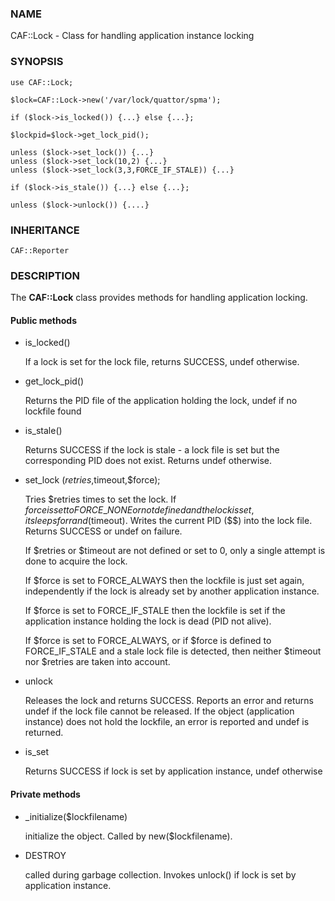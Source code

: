 ### NAME

CAF::Lock - Class for handling application instance locking

### SYNOPSIS

    use CAF::Lock;

    $lock=CAF::Lock->new('/var/lock/quattor/spma');

    if ($lock->is_locked()) {...} else {...};

    $lockpid=$lock->get_lock_pid();

    unless ($lock->set_lock()) {...}
    unless ($lock->set_lock(10,2) {...}
    unless ($lock->set_lock(3,3,FORCE_IF_STALE)) {...}

    if ($lock->is_stale()) {...} else {...};

    unless ($lock->unlock()) {....}

### INHERITANCE

    CAF::Reporter

### DESCRIPTION

The **CAF::Lock** class provides methods for handling application locking.

#### Public methods

- is\_locked()

    If a lock is set for the lock file, returns SUCCESS, undef otherwise.

- get\_lock\_pid()

    Returns the PID file of the application holding the lock, undef if no
    lockfile found

- is\_stale()

    Returns SUCCESS if the lock is stale - a lock file is set but the
    corresponding PID does not exist. Returns undef otherwise.

- set\_lock ($retries,$timeout,$force);

    Tries $retries times to set the lock. If $force is set to FORCE\_NONE
    or not defined and the lock is set, it sleeps for
    rand($timeout). Writes the current PID ($$) into the lock
    file. Returns SUCCESS or undef on failure.

    If $retries or $timeout are not defined or set to 0, only a single
    attempt is done to acquire the lock.

    If $force is set to FORCE\_ALWAYS then the lockfile is just set
    again, independently if the lock is already set by another application
    instance.

    If $force is set to FORCE\_IF\_STALE then the lockfile is set if the
    application instance holding the lock is dead (PID not alive).

    If $force is set to FORCE\_ALWAYS, or if $force is defined to
    FORCE\_IF\_STALE and a stale lock file is detected, then neither
    $timeout nor $retries are taken into account.

- unlock

    Releases the lock and returns SUCCESS. Reports an error and returns
    undef if the lock file cannot be released. If the object (application
    instance) does not hold the lockfile, an error is reported and undef
    is returned.

- is\_set

    Returns SUCCESS if lock is set by application instance, undef otherwise

#### Private methods

- \_initialize($lockfilename)

    initialize the object. Called by new($lockfilename).

- DESTROY

    called during garbage collection. Invokes unlock() if lock is set by
    application instance.
